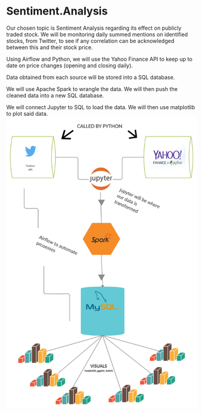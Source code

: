 # Sentiment.Analysis
Our chosen topic is Sentiment Analysis regarding its effect on publicly traded stock. We will be monitoring daily summed mentions on identified stocks, from Twitter, to see if any correlation can be acknowledged between this and their stock price. 

Using Airflow and Python, we will use the Yahoo Finance API to keep up to date on price changes (opening and closing daily).

Data obtained from each source will be stored into a SQL database.

We will use Apache Spark to wrangle the data. We will then push the cleaned data into a new SQL database.

We will connect Jupyter to SQL to load the data. We will then use matplotlib to plot said data.
![](images/Sentiment_Analysis_Social_Media_Stock.png) 
